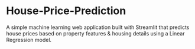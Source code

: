 # House-Price-Prediction
A simple machine learning web application built with Streamlit that predicts house prices based on property features &amp; housing details using a Linear Regression model.
